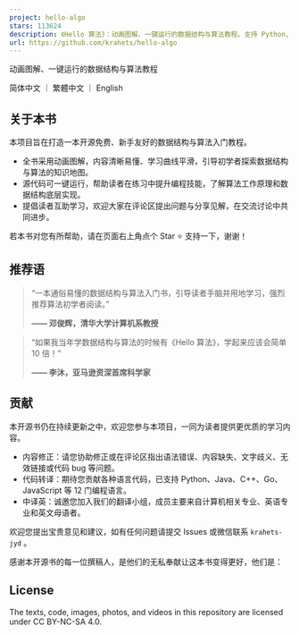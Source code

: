 ```yaml
---
project: hello-algo
stars: 113624
description: 《Hello 算法》：动画图解、一键运行的数据结构与算法教程。支持 Python, Java, C++, C, C#, JS, Go, Swift, Rust, Ruby, Kotlin, TS, Dart 代码。简体版和繁体版同步更新，English version in translation
url: https://github.com/krahets/hello-algo
---
```


  
动画图解、一键运行的数据结构与算法教程

简体中文 ｜ 繁體中文 ｜ English

关于本书
----

本项目旨在打造一本开源免费、新手友好的数据结构与算法入门教程。

-   全书采用动画图解，内容清晰易懂、学习曲线平滑，引导初学者探索数据结构与算法的知识地图。
-   源代码可一键运行，帮助读者在练习中提升编程技能，了解算法工作原理和数据结构底层实现。
-   提倡读者互助学习，欢迎大家在评论区提出问题与分享见解，在交流讨论中共同进步。

若本书对您有所帮助，请在页面右上角点个 Star ⭐ 支持一下，谢谢！

推荐语
---

> “一本通俗易懂的数据结构与算法入门书，引导读者手脑并用地学习，强烈推荐算法初学者阅读。”
> 
> **—— 邓俊辉，清华大学计算机系教授**

> “如果我当年学数据结构与算法的时候有《Hello 算法》，学起来应该会简单 10 倍！”
> 
> **—— 李沐，亚马逊资深首席科学家**

贡献
--

本开源书仍在持续更新之中，欢迎您参与本项目，一同为读者提供更优质的学习内容。

-   内容修正：请您协助修正或在评论区指出语法错误、内容缺失、文字歧义、无效链接或代码 bug 等问题。
-   代码转译：期待您贡献各种语言代码，已支持 Python、Java、C++、Go、JavaScript 等 12 门编程语言。
-   中译英：诚邀您加入我们的翻译小组，成员主要来自计算机相关专业、英语专业和英文母语者。

欢迎您提出宝贵意见和建议，如有任何问题请提交 Issues 或微信联系 `krahets-jyd` 。

感谢本开源书的每一位撰稿人，是他们的无私奉献让这本书变得更好，他们是：

License
-------

The texts, code, images, photos, and videos in this repository are licensed under CC BY-NC-SA 4.0.
